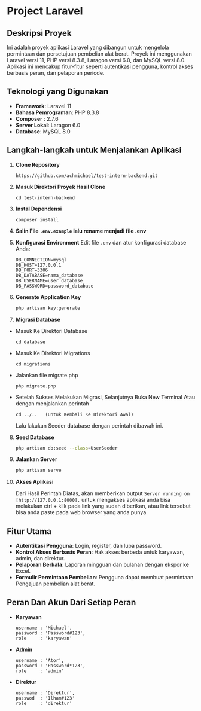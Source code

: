 
# Project Laravel

## Deskripsi Proyek
Ini adalah proyek aplikasi Laravel yang dibangun untuk mengelola permintaan dan persetujuan pembelian alat berat. Proyek ini menggunakan Laravel versi 11, PHP versi 8.3.8, Laragon versi 6.0, dan MySQL versi 8.0. Aplikasi ini mencakup fitur-fitur seperti autentikasi pengguna, kontrol akses berbasis peran, dan pelaporan periode.

## Teknologi yang Digunakan
- **Framework**: Laravel 11
- **Bahasa Pemrograman**: PHP 8.3.8
- **Composer** : 2.7.6 
- **Server Lokal**: Laragon 6.0
- **Database**: MySQL 8.0

## Langkah-langkah untuk Menjalankan Aplikasi

1. **Clone Repository**
   ```
   https://github.com/achmichael/test-intern-backend.git
   ```
2. **Masuk Direktori Proyek Hasil Clone**
   ```
   cd test-intern-backend
   ```
3. **Instal Dependensi**
   ```
   composer install
   ```

4. **Salin File `.env.example` lalu rename menjadi file .env**

5. **Konfigurasi Environment**
   Edit file `.env` dan atur konfigurasi database Anda:
   ```env
   DB_CONNECTION=mysql
   DB_HOST=127.0.0.1
   DB_PORT=3306
   DB_DATABASE=nama_database
   DB_USERNAME=user_database
   DB_PASSWORD=password_database
   ```

6. **Generate Application Key**
   ```bash
   php artisan key:generate
   ```

7. **Migrasi Database**
   
- Masuk Ke Direktori Database

   ```
   cd database
   ```
- Masuk Ke Direktori Migrations

   ```
   cd migrations
   ```

- Jalankan file migrate.php

   ```
   php migrate.php
   ```
- Setelah Sukses Melakukan Migrasi, Selanjutnya Buka New Terminal Atau dengan menjalankan perintah  
   ```
   cd ../..   (Untuk Kembali Ke Direktori Awal)
   ```
   Lalu lakukan Seeder database dengan perintah dibawah ini.   
8. **Seed Database**
   ```bash
   php artisan db:seed --class=UserSeeder
   ```

9. **Jalankan Server**
   ```bash
   php artisan serve
   ```

10. **Akses Aplikasi**
   
      Dari Hasil Perintah Diatas, akan memberikan output `Server running on [http://127.0.0.1:8000].` untuk mengakses aplikasi anda bisa melakukan ctrl + klik pada link yang sudah diberikan, atau link tersebut bisa anda paste pada web browser yang anda punya.

## Fitur Utama
- **Autentikasi Pengguna**: Login, register, dan lupa password.
- **Kontrol Akses Berbasis Peran**: Hak akses berbeda untuk karyawan, admin, dan direktur.
- **Pelaporan Berkala**: Laporan mingguan dan bulanan dengan ekspor ke Excel.
- **Formulir Permintaan Pembelian**: Pengguna dapat membuat permintaan Pengajuan pembelian alat berat.

## Peran Dan Akun Dari Setiap Peran
- **Karyawan**

   ```
   username : 'Michael',
   password : 'Password#123',
   role     : 'karyawan'
   ```
- **Admin**

   ```
   username : 'Ator',
   password : 'Password*123',
   role     : 'admin'
   ```
- **Direktur**

   ```
   username : 'Direktur',
   passwod  : 'Ilham#123'
   role     : 'direktur'
   ```
   
